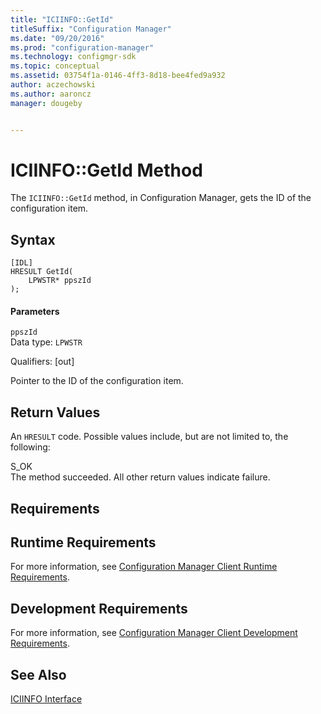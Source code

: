 ```yaml
---
title: "ICIINFO::GetId"
titleSuffix: "Configuration Manager"
ms.date: "09/20/2016"
ms.prod: "configuration-manager"
ms.technology: configmgr-sdk
ms.topic: conceptual
ms.assetid: 03754f1a-0146-4ff3-8d18-bee4fed9a932
author: aczechowski
ms.author: aaroncz
manager: dougeby


---
```

# ICIINFO::GetId Method
The `ICIINFO::GetId` method, in Configuration Manager, gets the ID of the configuration item.  

## Syntax  

```  
[IDL]  
HRESULT GetId(  
    LPWSTR* ppszId  
);  
```  

#### Parameters  
 `ppszId`  
 Data type: `LPWSTR`  

 Qualifiers: [out]  

 Pointer to the ID of the configuration item.  

## Return Values  
 An `HRESULT` code. Possible values include, but are not limited to, the following:  

 S_OK  
 The method succeeded. All other return values indicate failure.  

## Requirements  

## Runtime Requirements  
 For more information, see [Configuration Manager Client Runtime Requirements](../../../../../develop/core/reqs/client-runtime-requirements.md).  

## Development Requirements  
 For more information, see [Configuration Manager Client Development Requirements](../../../../../develop/core/reqs/client-development-requirements.md).  

## See Also  
 [ICIINFO Interface](../../../../../develop/reference/core/clients/client-classes/iciinfo-interface.md)
